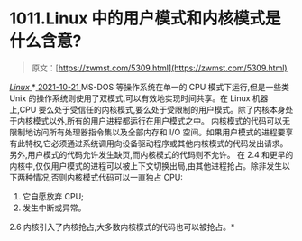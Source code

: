 <!--yml
category: 未分类
date: 0001-01-01 00:00:00
--->

# 1011.Linux 中的用户模式和内核模式是什么含意?

> 原文：[https://zwmst.com/5309.html](https://zwmst.com/5309.html)

   [ *Linux* ](https://zwmst.com/linux)*[ <time datetime="2021-10-21T23:21:45+08:00"> 2021-10-21 </time> ](https://zwmst.com/5309.html)  MS-DOS 等操作系统在单一的 CPU 模式下运行,但是一些类 Unix 的操作系统则使用了双模式,可以有效地实现时间共享。在 Linux 机器上,CPU 要么处于受信任的内核模式,要么处于受限制的用户模式。除了内核本身处于内核模式以外,所有的用户进程都运行在用户模式之中。
内核模式的代码可以无限制地访问所有处理器指令集以及全部内存和 I/O 空间。如果用户模式的进程要享有此特权,它必须通过系统调用向设备驱动程序或其他内核模式的代码发出请求。另外,用户模式的代码允许发生缺页,而内核模式的代码则不允许。
在 2.4 和更早的内核中,仅仅用户模式的进程可以被上下文切换出局,由其他进程抢占。除非发生以下两种情况,否则内核模式代码可以一直独占 CPU:

1.  它自愿放弃 CPU;
2.  发生中断或异常。

2.6 内核引入了内核抢占,大多数内核模式的代码也可以被抢占。*